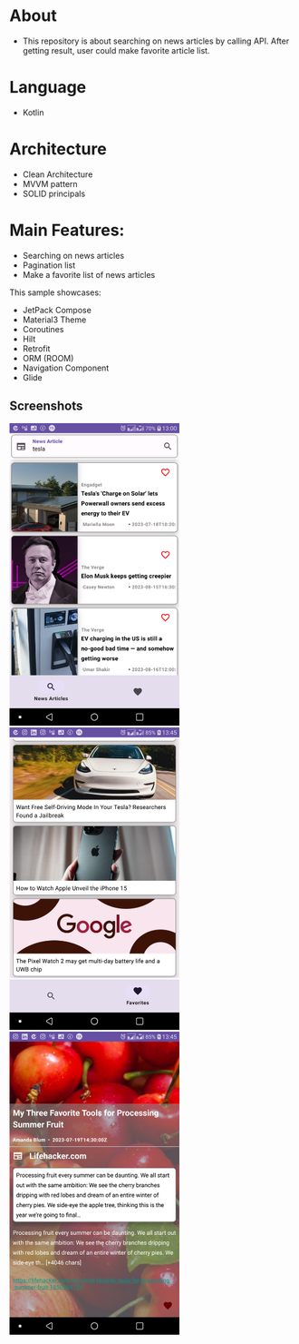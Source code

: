 # About
- This repository is about searching on news articles by calling API. After getting result, user could make favorite article list.


# Language
- Kotlin

# Architecture
- Clean Architecture
- MVVM pattern
- SOLID principals


# Main Features:
- Searching on news articles
- Pagination list
- Make a favorite list of news articles


This sample showcases:
* JetPack Compose
* Material3 Theme
* Coroutines
* Hilt
* Retrofit
* ORM (ROOM)
* Navigation Component
* Glide



## Screenshots

<img src="screenshots/Screenshot_search_article.jpg" width="300px" height="auto"/>
<img src="screenshots/Screenshot_favorites.jpg"  width="300px" height="auto"/>
<img src="screenshots/Screenshot_article_details.jpg"  width="300px" height="auto"/>

